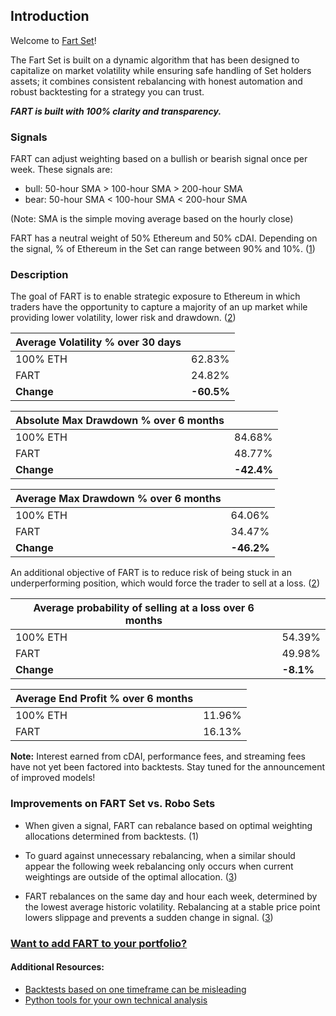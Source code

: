 ## Introduction

Welcome to [Fart Set](https://set-beta.tokensets.com/set/fart-1)!

The Fart Set is built on a dynamic algorithm that has been designed to capitalize on market volatility while ensuring safe handling of Set holders assets; it combines consistent rebalancing with honest automation and robust backtesting for a strategy you can trust.

_**FART is built with 100% clarity and transparency.**_

### Signals

FART can adjust weighting based on a bullish or bearish signal once per week. These signals are:

- bull: 50-hour SMA > 100-hour SMA > 200-hour SMA
- bear: 50-hour SMA < 100-hour SMA < 200-hour SMA

(Note: SMA is the simple moving average based on the hourly close)

FART has a neutral weight of 50% Ethereum and 50% cDAI. Depending on the signal, % of Ethereum in the Set can range between 90% and 10%. ([1](https://github.com/carlfarterson/token-sets/blob/master/FART%20Set/Determining%20Allocation%20and%20Wiggle%20Room.ipynb))

### Description

The goal of FART is to enable strategic exposure to Ethereum in which traders have the opportunity to capture a majority of an up market while providing lower volatility, lower risk and drawdown. ([2](https://github.com/carlfarterson/token-sets/blob/master/FART%20Set/Analysis.ipynb))

| Average Volatility % over 30 days |            |
| --------------------------------- | ---------- |
| 100% ETH                          | 62.83%     |
| FART                              | 24.82%     |
| **Change**                        | **-60.5%** |

| Absolute Max Drawdown % over 6 months |            |
| ------------------------------------- | ---------- |
| 100% ETH                              | 84.68%     |
| FART                                  | 48.77%     |
| **Change**                            | **-42.4%** |

| Average Max Drawdown % over 6 months |            |
| ------------------------------------ | ---------- |
| 100% ETH                             | 64.06%     |
| FART                                 | 34.47%     |
| **Change**                           | **-46.2%** |

An additional objective of FART is to reduce risk of being stuck in an underperforming position, which would force the trader to sell at a loss. ([2](https://github.com/carlfarterson/token-sets/blob/master/FART%20Set/Analysis.ipynb))

| Average probability of selling at a loss over 6 months |           |
| ------------------------------------------------------ | --------- |
| 100% ETH                                               | 54.39%    |
| FART                                                   | 49.98%    |
| **Change**                                             | **-8.1%** |

| Average End Profit % over 6 months |        |
| ---------------------------------- | ------ |
| 100% ETH                           | 11.96% |
| FART                               | 16.13% |

**Note:**
Interest earned from cDAI, performance fees, and streaming fees have not yet been factored into backtests. Stay tuned for the announcement of improved models!

### Improvements on FART Set vs. Robo Sets

- When given a signal, FART can rebalance based on optimal weighting allocations determined from backtests. (1)

- To guard against unnecessary rebalancing, when a similar should appear the following week rebalancing only occurs when current weightings are outside of the optimal allocation. ([3](https://github.com/carlfarterson/token-sets/blob/master/FART%20Set/Determining%20Allocation%20and%20Wiggle%20Room.ipynb))

- FART rebalances on the same day and hour each week, determined by the lowest average historic volatility. Rebalancing at a stable price point lowers slippage and prevents a sudden change in signal. ([3](https://github.com/carlfarterson/token-sets/blob/master/FART%20Set/Determining%20Rebalance%20Day%20and%20Hour.ipynb))

### [Want to add FART to your portfolio?](https://set-beta.tokensets.com/set/fart-1)

#### Additional Resources:

- [Backtests based on one timeframe can be misleading](https://github.com/carlfarterson/notebooks/blob/master/2.%20Backtests%20Can%20Be%20Misleading.ipynb)
- [Python tools for your own technical analysis](https://pypi.org/project/TAcharts/)
